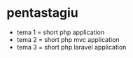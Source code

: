 # pentastagiu

* tema 1 = short php application
* tema 2 = short php mvc application
* tema 3 = short php laravel application

